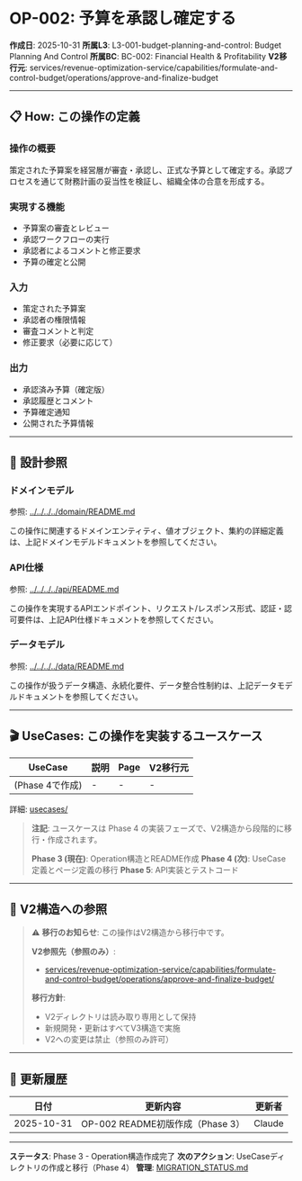 # OP-002: 予算を承認し確定する

**作成日**: 2025-10-31
**所属L3**: L3-001-budget-planning-and-control: Budget Planning And Control
**所属BC**: BC-002: Financial Health & Profitability
**V2移行元**: services/revenue-optimization-service/capabilities/formulate-and-control-budget/operations/approve-and-finalize-budget

---

## 📋 How: この操作の定義

### 操作の概要
策定された予算案を経営層が審査・承認し、正式な予算として確定する。承認プロセスを通じて財務計画の妥当性を検証し、組織全体の合意を形成する。

### 実現する機能
- 予算案の審査とレビュー
- 承認ワークフローの実行
- 承認者によるコメントと修正要求
- 予算の確定と公開

### 入力
- 策定された予算案
- 承認者の権限情報
- 審査コメントと判定
- 修正要求（必要に応じて）

### 出力
- 承認済み予算（確定版）
- 承認履歴とコメント
- 予算確定通知
- 公開された予算情報

---

## 🔗 設計参照

### ドメインモデル
参照: [../../../../domain/README.md](../../../../domain/README.md)

この操作に関連するドメインエンティティ、値オブジェクト、集約の詳細定義は、上記ドメインモデルドキュメントを参照してください。

### API仕様
参照: [../../../../api/README.md](../../../../api/README.md)

この操作を実現するAPIエンドポイント、リクエスト/レスポンス形式、認証・認可要件は、上記API仕様ドキュメントを参照してください。

### データモデル
参照: [../../../../data/README.md](../../../../data/README.md)

この操作が扱うデータ構造、永続化要件、データ整合性制約は、上記データモデルドキュメントを参照してください。

---

## 🎬 UseCases: この操作を実装するユースケース

| UseCase | 説明 | Page | V2移行元 |
|---------|------|------|---------|
| (Phase 4で作成) | - | - | - |

詳細: [usecases/](usecases/)

> **注記**: ユースケースは Phase 4 の実装フェーズで、V2構造から段階的に移行・作成されます。
>
> **Phase 3 (現在)**: Operation構造とREADME作成
> **Phase 4 (次)**: UseCase定義とページ定義の移行
> **Phase 5**: API実装とテストコード

---

## 🔗 V2構造への参照

> ⚠️ **移行のお知らせ**: この操作はV2構造から移行中です。
>
> **V2参照先（参照のみ）**:
> - [services/revenue-optimization-service/capabilities/formulate-and-control-budget/operations/approve-and-finalize-budget/](../../../../../../../services/revenue-optimization-service/capabilities/formulate-and-control-budget/operations/approve-and-finalize-budget/)
>
> **移行方針**:
> - V2ディレクトリは読み取り専用として保持
> - 新規開発・更新はすべてV3構造で実施
> - V2への変更は禁止（参照のみ許可）

---

## 📝 更新履歴

| 日付 | 更新内容 | 更新者 |
|------|---------|--------|
| 2025-10-31 | OP-002 README初版作成（Phase 3） | Claude |

---

**ステータス**: Phase 3 - Operation構造作成完了
**次のアクション**: UseCaseディレクトリの作成と移行（Phase 4）
**管理**: [MIGRATION_STATUS.md](../../../../MIGRATION_STATUS.md)
